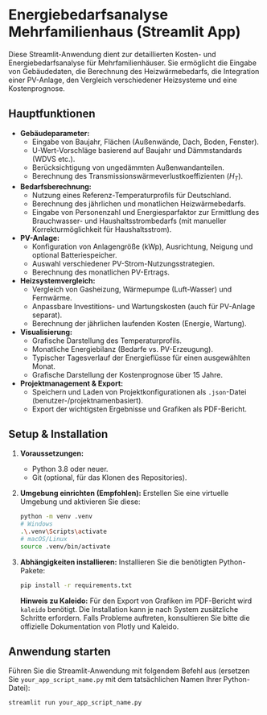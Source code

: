 # Energiebedarfsanalyse Mehrfamilienhaus (Streamlit App)

Diese Streamlit-Anwendung dient zur detaillierten Kosten- und Energiebedarfsanalyse für Mehrfamilienhäuser. Sie ermöglicht die Eingabe von Gebäudedaten, die Berechnung des Heizwärmebedarfs, die Integration einer PV-Anlage, den Vergleich verschiedener Heizsysteme und eine Kostenprognose.

## Hauptfunktionen

* **Gebäudeparameter:**
    * Eingabe von Baujahr, Flächen (Außenwände, Dach, Boden, Fenster).
    * U-Wert-Vorschläge basierend auf Baujahr und Dämmstandards (WDVS etc.).
    * Berücksichtigung von ungedämmten Außenwandanteilen.
    * Berechnung des Transmissionswärmeverlustkoeffizienten ($H_T$).
* **Bedarfsberechnung:**
    * Nutzung eines Referenz-Temperaturprofils für Deutschland.
    * Berechnung des jährlichen und monatlichen Heizwärmebedarfs.
    * Eingabe von Personenzahl und Energiesparfaktor zur Ermittlung des Brauchwasser- und Haushaltsstrombedarfs (mit manueller Korrekturmöglichkeit für Haushaltsstrom).
* **PV-Anlage:**
    * Konfiguration von Anlagengröße (kWp), Ausrichtung, Neigung und optional Batteriespeicher.
    * Auswahl verschiedener PV-Strom-Nutzungsstrategien.
    * Berechnung des monatlichen PV-Ertrags.
* **Heizsystemvergleich:**
    * Vergleich von Gasheizung, Wärmepumpe (Luft-Wasser) und Fernwärme.
    * Anpassbare Investitions- und Wartungskosten (auch für PV-Anlage separat).
    * Berechnung der jährlichen laufenden Kosten (Energie, Wartung).
* **Visualisierung:**
    * Grafische Darstellung des Temperaturprofils.
    * Monatliche Energiebilanz (Bedarfe vs. PV-Erzeugung).
    * Typischer Tagesverlauf der Energieflüsse für einen ausgewählten Monat.
    * Grafische Darstellung der Kostenprognose über 15 Jahre.
* **Projektmanagement & Export:**
    * Speichern und Laden von Projektkonfigurationen als `.json`-Datei (benutzer-/projektnamenbasiert).
    * Export der wichtigsten Ergebnisse und Grafiken als PDF-Bericht.

## Setup & Installation

1.  **Voraussetzungen:**
    * Python 3.8 oder neuer.
    * Git (optional, für das Klonen des Repositories).

2.  **Umgebung einrichten (Empfohlen):**
    Erstellen Sie eine virtuelle Umgebung und aktivieren Sie diese:
    ```bash
    python -m venv .venv
    # Windows
    .\.venv\Scripts\activate
    # macOS/Linux
    source .venv/bin/activate
    ```

3.  **Abhängigkeiten installieren:**
    Installieren Sie die benötigten Python-Pakete:
    ```bash
    pip install -r requirements.txt
    ```
    **Hinweis zu Kaleido:** Für den Export von Grafiken im PDF-Bericht wird `kaleido` benötigt. Die Installation kann je nach System zusätzliche Schritte erfordern. Falls Probleme auftreten, konsultieren Sie bitte die offizielle Dokumentation von Plotly und Kaleido.

## Anwendung starten

Führen Sie die Streamlit-Anwendung mit folgendem Befehl aus (ersetzen Sie `your_app_script_name.py` mit dem tatsächlichen Namen Ihrer Python-Datei):

```bash
streamlit run your_app_script_name.py